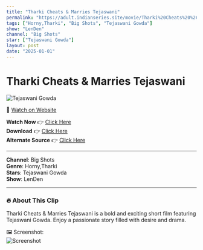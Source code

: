 ```yaml
---
title: "Tharki Cheats & Marries Tejaswani"
permalink: "https://adult.indianseries.site/movie/Tharki%20Cheats%20%26%20Marries%20Tejaswani"
tags: ["Horny,Tharki", "Big Shots", "Tejaswani Gowda"]
show: "LenDen"
channel: "Big Shots"
star: ["Tejaswani Gowda"]
layout: post
date: "2025-01-01"
---
```


# Tharki Cheats & Marries Tejaswani

![Tejaswani Gowda](https://shorts.desisins.com/wp-content/uploads/2024/08/Tejaswani-Suhagraat-Tharki-DesiSins.com_.jpg)

🔗 [Watch on Website](https://adult.indianseries.site/movie/Tharki%20Cheats%20%26%20Marries%20Tejaswani)

**Watch Now** 👉 [Click Here](https://adult.indianseries.site/movie/Tharki%20Cheats%20%26%20Marries%20Tejaswani)  
**Download** 👉 [Click Here](https://adult.indianseries.site/movie/Tharki%20Cheats%20%26%20Marries%20Tejaswani)  
**Alternate Source** 👉 [Click Here](https://adult.indianseries.site/movie/Tharki%20Cheats%20%26%20Marries%20Tejaswani)

---

**Channel**: Big Shots  
**Genre**: Horny,Tharki  
**Stars**: Tejaswani Gowda  
**Show**: LenDen

---

### 🔥 About This Clip

Tharki Cheats & Marries Tejaswani is a bold and exciting short film featuring Tejaswani Gowda. Enjoy a passionate story filled with desire and drama.
 
🖼️ Screenshot:  
![Screenshot](https://shorts.desisins.com/wp-content/uploads/2024/08/Tejaswani-Suhagraat-Tharki-DesiSins.com_.jpg)
